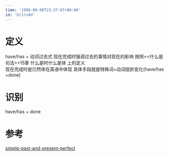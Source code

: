 ```yaml
---
time: '1996-09-08T23:37:07+08:00'
id: 'bl1rv4d'
---
```


# 定义
have/has + 动词过去式
现在完成时强调过去的事情对现在的影响
按照<<什么是句法>>15章 什么是时什么是体 上的定义  
现在完成时是已然体在英语中体现 具体手段就是特殊词+动词屈折变化(have/has +done)
# 识别
have/has + done

# 参考
[simple-past-and-present-perfect](https://learningenglish.voanews.com/a/everyday-grammar-simple-past-and-present-perfect/2752310.html)